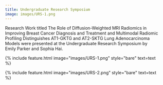 ```yaml
---
title: Undergraduate Research Symposium
image: images/URS-1.png
---
```


Research Work titled The Role of Diffusion-Weighted MRI Radiomics in Improving Breast Cancer Diagnosis and Treatment and Multimodal Radiomic Profiling Distinguishes AT1-GKTG and AT2-SKTG Lung Adenocarcinoma Models were presented at the Undergraduate Research Symposium by Emily Parker and Sophia Hai.

{%
  include feature.html
  image="images/URS-1.png"
  style="bare"
  text=text
%}

{%
  include feature.html
  image="images/URS-2.png"
  style="bare"
  text=text
%}




